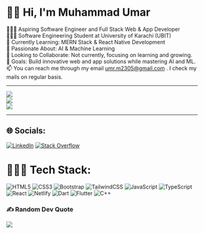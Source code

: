 # 👋🏼 Hi, I'm Muhammad Umar
👨🏼‍💻 Aspiring Software Engineer and Full Stack Web & App Developer<br>👨🏼‍🎓 Software Engineering Student at University of Karachi (UBIT)<br>🌱 Currently Learning: MERN Stack & React Native Development<br>💬 Passionate About: AI & Machine Learning<br>🤝 Looking to Collaborate: Not currently, focusing on learning and growing.<br>🚀 Goals: Build innovative web and app solutions while mastering AI and ML.<br/>📫 You can reach me through my email umr.m2305@gmail.com . I check my mails on regular basis.<br/>

---
![](https://github-readme-stats.vercel.app/api?username=muhammadumar05&theme=radical&hide_border=false&include_all_commits=true&count_private=true)<br/>
![](https://github-readme-streak-stats.herokuapp.com/?user=muhammadumar05&theme=radical&hide_border=false)<br/>
![](https://github-readme-stats.vercel.app/api/top-langs/?username=muhammadumar05&theme=radical&hide_border=false&include_all_commits=true&count_private=true&layout=compact)<br/>

---


## 🌐 Socials:
[![LinkedIn](https://img.shields.io/badge/LinkedIn-%230077B5.svg?logo=linkedin&logoColor=white)](https://linkedin.com/in/umartariqmuhammad) [![Stack Overflow](https://img.shields.io/badge/-Stackoverflow-FE7A16?logo=stack-overflow&logoColor=white)](https://stackoverflow.com/users/24424609) 

# 👨🏼‍💻 Tech Stack:
![HTML5](https://img.shields.io/badge/html5-%23E34F26.svg?style=for-the-badge&logo=html5&logoColor=white)
![CSS3](https://img.shields.io/badge/css3-%231572B6.svg?style=for-the-badge&logo=css3&logoColor=white) 
![Bootstrap](https://img.shields.io/badge/bootstrap-%238511FA.svg?style=for-the-badge&logo=bootstrap&logoColor=white)
![TailwindCSS](https://img.shields.io/badge/tailwindcss-%2338B2AC.svg?style=for-the-badge&logo=tailwind-css&logoColor=white)
![JavaScript](https://img.shields.io/badge/javascript-%23323330.svg?style=for-the-badge&logo=javascript&logoColor=%23F7DF1E)
![TypeScript](https://img.shields.io/badge/typescript-%23007ACC.svg?style=for-the-badge&logo=typescript&logoColor=white)
![React](https://img.shields.io/badge/react-%2320232a.svg?style=for-the-badge&logo=react&logoColor=%2361DAFB)
![Netlify](https://img.shields.io/badge/netlify-%23000000.svg?style=for-the-badge&logo=netlify&logoColor=#00C7B7)
![Dart](https://img.shields.io/badge/dart-%230175C2.svg?style=for-the-badge&logo=dart&logoColor=white)
![Flutter](https://img.shields.io/badge/Flutter-%2302569B.svg?style=for-the-badge&logo=Flutter&logoColor=white)
![C++](https://img.shields.io/badge/c++-%2300599C.svg?style=for-the-badge&logo=c%2B%2B&logoColor=white) 


### ✍️ Random Dev Quote
![](https://quotes-github-readme.vercel.app/api?type=horizontal&theme=light)





